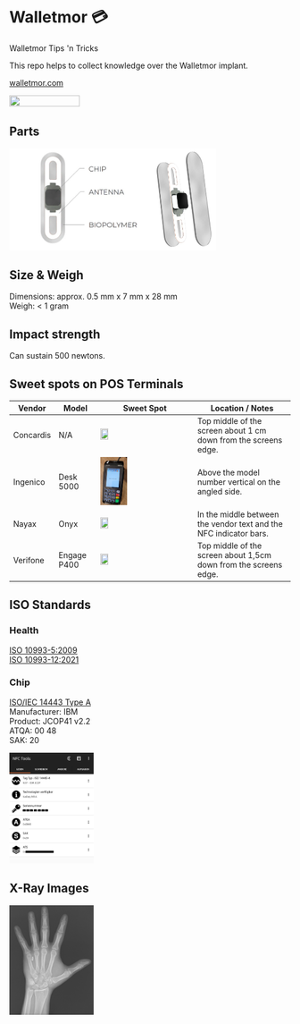 # Walletmor 💳
Walletmor Tips 'n Tricks

This repo helps to collect knowledge over the Walletmor implant.

[walletmor.com](walletmor.com])

<img src="https://github.com/DRIgnazGortngschirl/walletmor/blob/main/Light_Effect_on_circuit_board.gif" width="50%" height="50%"/>

## Parts
<img src="https://github.com/DRIgnazGortngschirl/walletmor/blob/main/walletmor-parts.png" width="50%" height="50%"/><img src="https://github.com/DRIgnazGortngschirl/walletmor/blob/main/walletmor-parts1.png" width="23.42%" height="23.42%"/>

## Size & Weigh
Dimensions: approx. 0.5 mm x 7 mm x 28 mm  
Weigh: < 1 gram

## Impact strength
Can sustain 500 newtons.

## Sweet spots on POS Terminals
| Vendor       | Model       | Sweet Spot                                                                                                                   | Location / Notes                                                  |
|--------------|-------------|------------------------------------------------------------------------------------------------------------------------------|-------------------------------------------------------------------|
| Concardis    | N/A         | <img src="https://github.com/DRIgnazGortngschirl/walletmor/blob/main/img/concardis-na.png" width="30%" height="30%"/>        | Top middle of the screen about 1 cm down from the screens edge.   | 
| Ingenico     | Desk 5000   | <img src="https://github.com/DRIgnazGortngschirl/walletmor/blob/main/img/ingenico-desk5000.png" width="30%" height="30%"/>   | Above the model number vertical on the angled side.               | 
| Nayax        | Onyx        | <img src="https://github.com/DRIgnazGortngschirl/walletmor/blob/main/img/nayax-onyx.png" width="30%" height="30%"/>          | In the middle between the vendor text and the NFC indicator bars. | 
| Verifone     | Engage P400 | <img src="https://github.com/DRIgnazGortngschirl/walletmor/blob/main/img/verifone-engageP400.png" width="30%" height="30%"/> | Top middle of the screen about 1,5cm down from the screens edge.  | 


## ISO Standards
### Health
[ISO 10993-5:2009](https://www.iso.org/obp/ui/#iso:std:iso:10993:-5:ed-3:v1:en)  
[ISO 10993-12:2021](https://www.iso.org/obp/ui/#iso:std:iso:10993:-12:ed-5:v1:en)
### Chip
[ISO/IEC 14443 Type A](https://nfc-tools.github.io/resources/standards/iso14443A/)  
Manufacturer: IBM  
Product: JCOP41 v2.2  
ATQA: 00 48  
SAK: 20  

<img src="https://github.com/DRIgnazGortngschirl/walletmor/blob/main/walletmor-nfc-tools-read.png" width="30%" height="30%"/> 

## X-Ray Images
<img src="https://github.com/DRIgnazGortngschirl/walletmor/blob/main/walletmor-x_ray.png" width="30%" height="30%"/>
